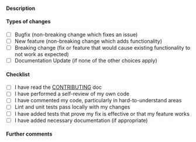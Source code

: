 #### Description

<!--Describe the big picture of your changes here to communicate to the maintainers why we should accept this pull request. If it fixes a bug or resolves a feature request, be sure to link to that issue.-->

#### Types of changes

<!--What types of changes does your code introduce to Appium?
Put an `x` in the boxes that apply-->

- [ ] Bugfix (non-breaking change which fixes an issue)
- [ ] New feature (non-breaking change which adds functionality)
- [ ] Breaking change (fix or feature that would cause existing functionality to not work as expected)
- [ ] Documentation Update (if none of the other choices apply)

#### Checklist

<!--Put an `x` in the boxes that apply. You can also fill these out after creating the PR. If you're unsure about any of them, don't hesitate to ask. We're here to help! This is simply a reminder of what we are going to look for before merging your code.-->

- [ ] I have read the [CONTRIBUTING](../CONTRIBUTING.md) doc
- [ ] I have performed a self-review of my own code
- [ ] I have commented my code, particularly in hard-to-understand areas
- [ ] Lint and unit tests pass locally with my changes
- [ ] I have added tests that prove my fix is effective or that my feature works
- [ ] I have added necessary documentation (if appropriate)

#### Further comments

<!--Optional section-->
<!--If this is a relatively large or complex change, kick off the discussion by explaining why you chose the solution you did and what alternatives you considered, etc...-->